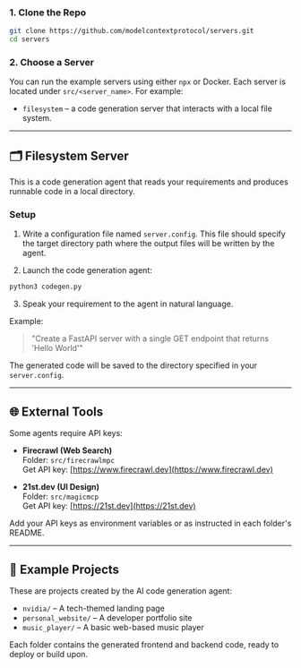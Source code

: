 ### 1. Clone the Repo

```bash
git clone https://github.com/modelcontextprotocol/servers.git
cd servers
```

### 2. Choose a Server

You can run the example servers using either `npx` or Docker. Each server is located under `src/<server_name>`. For example:

- `filesystem` – a code generation server that interacts with a local file system.

---

## 🗂 Filesystem Server

This is a code generation agent that reads your requirements and produces runnable code in a local directory.

### Setup


1. Write a configuration file named `server.config`. This file should specify the target directory path where the output files will be written by the agent.

2. Launch the code generation agent:

```bash
python3 codegen.py
```

3. Speak your requirement to the agent in natural language.

Example:

> "Create a FastAPI server with a single GET endpoint that returns 'Hello World'"

The generated code will be saved to the directory specified in your `server.config`.

---

## 🌐 External Tools

Some agents require API keys:

- **Firecrawl (Web Search)**  
  Folder: `src/firecrawlmpc`  
  Get API key: [https://www.firecrawl.dev](https://www.firecrawl.dev)

- **21st.dev (UI Design)**  
  Folder: `src/magicmcp`  
  Get API key: [https://21st.dev](https://21st.dev)

Add your API keys as environment variables or as instructed in each folder's README.

---

## 🧠 Example Projects

These are projects created by the AI code generation agent:

- `nvidia/` – A tech-themed landing page
- `personal_website/` – A developer portfolio site
- `music_player/` – A basic web-based music player

Each folder contains the generated frontend and backend code, ready to deploy or build upon.
